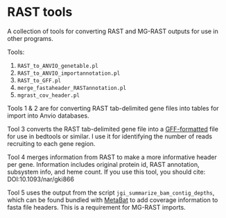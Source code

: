 # RAST tools

A collection of tools for converting RAST and MG-RAST outputs for use in other programs.

Tools:

1. ```RAST_to_ANVIO_genetable.pl```
2. ```RAST_to_ANVIO_importannotation.pl```
3. ```RAST_to_GFF.pl```
4. ```merge_fastaheader_RASTannotation.pl```
5. ```mgrast_cov_header.pl```

Tools 1 & 2 are for converting RAST tab-delimited gene files into tables for import into Anvio databases.

Tool 3 converts the RAST tab-delimited gene file into a [GFF-formatted](https://useast.ensembl.org/info/website/upload/gff.html) file for use in bedtools or similar. I use it for identifying the number of reads recruiting to each gene region.

Tool 4 merges information from RAST to make a more informative header per gene. Information includes original protein id, RAST annotation, subsystem info, and heme count. If you use this tool, you should cite: DOI:10.1093/nar/gki866

Tool 5 uses the output from the script ```jgi_summarize_bam_contig_depths```, which can be found bundled with [MetaBat](https://bitbucket.org/berkeleylab/metabat) to add coverage information to fasta file headers. This is a requirement for MG-RAST imports.
